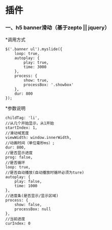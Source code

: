 # 插件
### 一、h5 banner滑动（基于zepto || jquery）

*调用方式

	$('.banner ul').myslide({
		loop: true,
		autoplay: {
			play: true,
			time: 3000
		},
		process: {
			show: true,
			processBox: '.showbox'
		},
		dur: 800
	});

*参数说明

	childTag: 'li',
	//从几个开始显示，从1开始
	startIndex: 1,
	//滑动域宽度
	viewWidth: window.innerWidth,
	//动画时间（单位毫秒ms）;
	dur: 800,
	//是否显示进度
	prog: false,
	//是否循环
	loop: true,
	//是否自动播放(自动播放时循环必须为ture)
	autoplay: {
		play: false,
		time: 1000
	},
	//进度条(是否显示/显示区域)
	process: {
		show: false,
		processBox: null
	},
	//当前进度
	curIndex: 0

